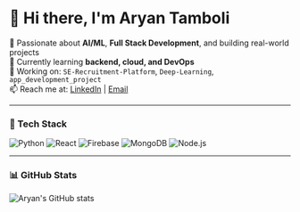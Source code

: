 # 👋 Hi there, I'm Aryan Tamboli

🔭 Passionate about **AI/ML**, **Full Stack Development**, and building real-world projects  
🌱 Currently learning **backend, cloud, and DevOps**  
💼 Working on: `SE-Recruitment-Platform`, `Deep-Learning`, `app_development_project`  
📫 Reach me at: [LinkedIn](https://www.linkedin.com/in/aryantamboli) | [Email](mailto:your.email@example.com)

---

### 🚀 Tech Stack
![Python](https://img.shields.io/badge/-Python-05122A?style=flat&logo=python)
![React](https://img.shields.io/badge/-React-05122A?style=flat&logo=react)
![Firebase](https://img.shields.io/badge/-Firebase-05122A?style=flat&logo=firebase)
![MongoDB](https://img.shields.io/badge/-MongoDB-05122A?style=flat&logo=mongodb)
![Node.js](https://img.shields.io/badge/-Node.js-05122A?style=flat&logo=node.js)

---

### 📊 GitHub Stats
![Aryan's GitHub stats](https://github-readme-stats.vercel.app/api?username=aryantamboli770&show_icons=true&theme=radical)
